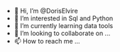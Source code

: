 - 👋 Hi, I’m @DorisElvire
- 👀 I’m interested in Sql and Python
- 🌱 I’m currently learning data tools
- 💞️ I’m looking to collaborate on ...
- 📫 How to reach me ...

<!---
DorisElvire/DorisElvire is a ✨ special ✨ repository because its `README.md` (this file) appears on your GitHub profile.
You can click the Preview link to take a look at your changes.
--->
